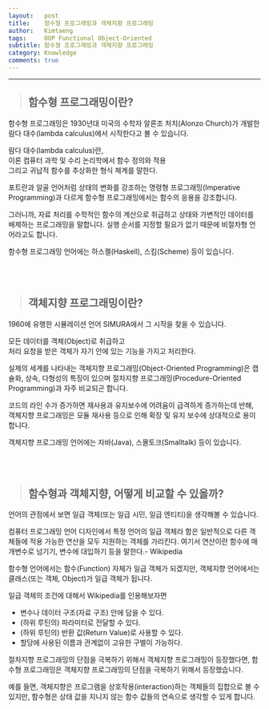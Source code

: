 ```yaml
---
layout:   post
title:    함수형 프로그래밍과 객체지향 프로그래밍
author:   Kimtaeng
tags: 	  OOP Functional Object-Oriented 
subtitle: 함수형 프로그래밍과 객체지향 프로그래밍
category: Knowledge
comments: true
---
```


<hr/>

> ## 함수형 프로그래밍이란?

함수형 프로그래밍은 1930년대 미국의 수학자 알론조 처치(Alonzo Church)가
개발한 람다 대수(lambda calculus)에서 시작한다고 볼 수 있습니다.

<div class="post_caption">람다 대수(lambda calculus)란,<br/>이론 컴퓨터 과학 및 수리 논리학에서
함수 정의와 적용<br/> 그리고 귀납적 함수를 추상화한 형식 체계를 말한다.</div>

포트란과 알골 언어처럼 상태의 변화를 강조하는 명령형 프로그래밍(Imperative Programming)과 다르게
함수형 프로그래밍에서는 함수의 응용을 강조합니다.

그러니까, 자료 처리를 수학적인 함수의 계산으로 취급하고 상태와 가변적인 데이터를 배제하는 프로그래밍을 말합니다.
실행 순서를 지정할 필요가 없기 때문에 비절차형 언어라고도 합니다.

함수형 프로그래밍 언어에는 하스켈(Haskell), 스킴(Scheme) 등이 있습니다.

<br/><br/>

> ## 객체지향 프로그래밍이란?

1960에 유행한 시뮬레이션 언어 SIMURA에서 그 시작을 찾을 수 있습니다.

<div class="post_caption">모든 데이터를 객체(Object)로 취급하고<br/>
처리 요청을 받은 객체가 자기 안에 있는 기능을 가지고 처리한다.</div>

실제의 세계를 나타내는 객체지향 프로그래밍(Object-Oriented Programming)은 캡슐화, 상속, 다형성의 특징이 있으며
절차지향 프로그래밍(Procedure-Oriented Programming)과 자주 비교되곤 합니다.

코드의 라인 수가 증가하면 재사용과 유지보수에 어려움이 급격하게 증가하는데 반해,
객체지향 프로그래밍은 모듈 재사용 등으로 인해 확장 및 유지 보수에 상대적으로 용이합니다.

객체지향 프로그래밍 언어에는 자바(Java), 스몰토크(Smalltalk) 등이 있습니다.

<br/><br/>

> ## 함수형과 객체지향, 어떻게 비교할 수 있을까?

언어의 관점에서 보면 일급 객체(또는 일급 시민, 일급 엔티티)을 생각해볼 수 있습니다.

<div class="post_caption">컴퓨터 프로그래밍 언어 디자인에서 특정 언어의 일급 객체라 함은
일반적으로 다른 객체들에 적용 가능한 연산을 모두 지원하는 객체를 가리킨다.
여기서 연산이란 함수에 매개변수로 넘기기, 변수에 대입하기 등을 말한다.- Wikipedia</div>

함수형 언어에서는 함수(Function) 자체가 일급 객체가 되겠지만,
객체지향 언어에서는 클래스(또는 객체, Object)가 일급 객체가 됩니다.

일급 객체의 조건에 대해서 Wikipedia를 인용해보자면
- 변수나 데이터 구조(자료 구조) 안에 담을 수 있다.
- (하위 루틴의) 파라미터로 전달할 수 있다.
- (하위 루틴의) 반환 값(Return Value)로 사용할 수 있다.
- 할당에 사용된 이름과 관계없이 고유한 구별이 가능하다.

절차지향 프로그래밍의 단점을 극복하기 위해서 객체지향 프로그래밍이 등장했다면,
함수형 프로그래밍은 객체지향 프로그래밍의 단점을 극복하기 위해서 등장했습니다.

예를 들면, 객체지향은 프로그램을 상호작용(interaction)하는 객체들의 집합으로 볼 수 있지만,
함수형은 상태 값을 지니지 않는 함수 값들의 연속으로 생각할 수 있게 합니다.